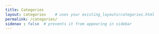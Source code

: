 ```yaml
---
title: Categories
layout: categories    # uses your existing_layouts/categories.html    
permalink: /categories/    
sidenav : false  # prevents it from appearing in sidebar
---
```


